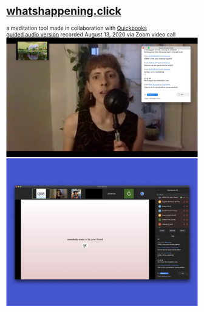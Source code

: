 # [whatshappening.click](http://whatshappening.click)
a meditation tool made in collaboration with [Quickbooks](http://quick-books.biz)
<br />
[guided audio version](whatshappening.click/jenny) recorded August 13, 2020 via Zoom video call
<br />
![performance](images/med3.png)
<br />
![performance](images/Jenny.jpg)

